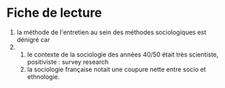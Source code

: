 # Fiche de lecture



1. la méthode de l'entretien au sein des méthodes sociologiques est dénigré car
2. 1. le contexte de la sociologie des années 40/50 était très scientiste, positiviste : survey research
   2. la sociologie française notait une coupure nette entre socio et ethnologie.



